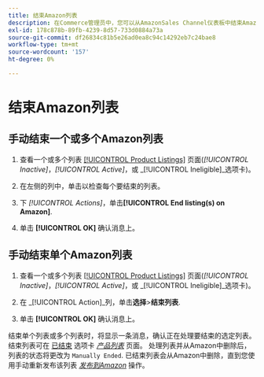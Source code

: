 ```yaml
---
title: 结束Amazon列表
description: 在Commerce管理员中，您可以从AmazonSales Channel仪表板中结束Amazon列表。
exl-id: 178c878b-89fb-4239-8d57-733d0884a73a
source-git-commit: df26834c81b5e26ad0ea8c94c14292eb7c24bae8
workflow-type: tm+mt
source-wordcount: '157'
ht-degree: 0%

---
```


# 结束Amazon列表

## 手动结束一个或多个Amazon列表

1. 查看一个或多个列表 [[!UICONTROL Product Listings]](./managing-product-listings.md) 页面(_[!UICONTROL Inactive]_，_[!UICONTROL Active]_，或 _[!UICONTROL Ineligible]_选项卡)。

1. 在左侧的列中，单击以检查每个要结束的列表。

1. 下 _[!UICONTROL Actions]_，单击&#x200B;**[!UICONTROL End listing(s) on Amazon]**.

1. 单击 **[!UICONTROL OK]** 确认消息上。

## 手动结束单个Amazon列表

1. 查看一个或多个列表 [[!UICONTROL Product Listings]](./managing-product-listings.md) 页面(_[!UICONTROL Inactive]_，_[!UICONTROL Active]_，或 _[!UICONTROL Ineligible]_选项卡)。

1. 在 _[!UICONTROL Action]_列，单击&#x200B;**选择**>**结束列表**.

1. 单击 **[!UICONTROL OK]** 确认消息上。

结束单个列表或多个列表时，将显示一条消息，确认正在处理要结束的选定列表。 结束列表可在 [已结束](./ended-listings.md) 选项卡 [_产品列表_](./managing-product-listings.md) 页面。 处理列表并从Amazon中删除后，列表的状态将更改为 `Manually Ended`. 已结束列表会从Amazon中删除，直到您使用手动重新发布该列表 [_发布到Amazon_](./publish-listings-manually.md) 操作。
